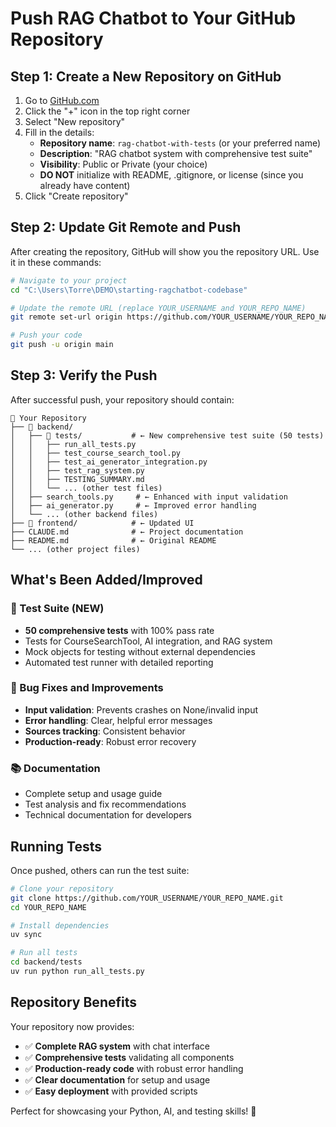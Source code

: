 # Push RAG Chatbot to Your GitHub Repository

## Step 1: Create a New Repository on GitHub

1. Go to [GitHub.com](https://github.com)
2. Click the "+" icon in the top right corner
3. Select "New repository"
4. Fill in the details:
   - **Repository name**: `rag-chatbot-with-tests` (or your preferred name)
   - **Description**: "RAG chatbot system with comprehensive test suite"
   - **Visibility**: Public or Private (your choice)
   - **DO NOT** initialize with README, .gitignore, or license (since you already have content)
5. Click "Create repository"

## Step 2: Update Git Remote and Push

After creating the repository, GitHub will show you the repository URL. Use it in these commands:

```bash
# Navigate to your project
cd "C:\Users\Torre\DEMO\starting-ragchatbot-codebase"

# Update the remote URL (replace YOUR_USERNAME and YOUR_REPO_NAME)
git remote set-url origin https://github.com/YOUR_USERNAME/YOUR_REPO_NAME.git

# Push your code
git push -u origin main
```

## Step 3: Verify the Push

After successful push, your repository should contain:

```
📁 Your Repository
├── 📁 backend/
│   ├── 📁 tests/           # ← New comprehensive test suite (50 tests)
│   │   ├── run_all_tests.py
│   │   ├── test_course_search_tool.py
│   │   ├── test_ai_generator_integration.py
│   │   ├── test_rag_system.py
│   │   ├── TESTING_SUMMARY.md
│   │   └── ... (other test files)
│   ├── search_tools.py     # ← Enhanced with input validation
│   ├── ai_generator.py     # ← Improved error handling
│   └── ... (other backend files)
├── 📁 frontend/            # ← Updated UI
├── CLAUDE.md              # ← Project documentation
├── README.md              # ← Original README
└── ... (other project files)
```

## What's Been Added/Improved

### 🧪 Test Suite (NEW)
- **50 comprehensive tests** with 100% pass rate
- Tests for CourseSearchTool, AI integration, and RAG system
- Mock objects for testing without external dependencies
- Automated test runner with detailed reporting

### 🔧 Bug Fixes and Improvements
- **Input validation**: Prevents crashes on None/invalid input
- **Error handling**: Clear, helpful error messages
- **Sources tracking**: Consistent behavior
- **Production-ready**: Robust error recovery

### 📚 Documentation
- Complete setup and usage guide
- Test analysis and fix recommendations
- Technical documentation for developers

## Running Tests

Once pushed, others can run the test suite:

```bash
# Clone your repository
git clone https://github.com/YOUR_USERNAME/YOUR_REPO_NAME.git
cd YOUR_REPO_NAME

# Install dependencies
uv sync

# Run all tests
cd backend/tests
uv run python run_all_tests.py
```

## Repository Benefits

Your repository now provides:
- ✅ **Complete RAG system** with chat interface
- ✅ **Comprehensive tests** validating all components  
- ✅ **Production-ready code** with robust error handling
- ✅ **Clear documentation** for setup and usage
- ✅ **Easy deployment** with provided scripts

Perfect for showcasing your Python, AI, and testing skills! 🚀